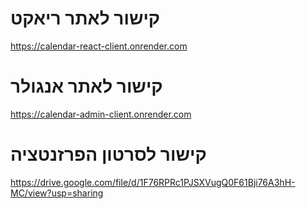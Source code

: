 # קישור לאתר ריאקט 

https://calendar-react-client.onrender.com
# קישור לאתר אנגולר
 https://calendar-admin-client.onrender.com

# קישור לסרטון הפרזנטציה
https://drive.google.com/file/d/1F76RPRc1PJSXVugQ0F61Bji76A3hH-MC/view?usp=sharing
